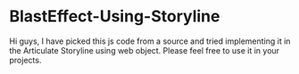 # BlastEffect-Using-Storyline
Hi guys, I have picked this js code from a source and tried implementing it in the Articulate Storyline using web object. Please feel free to use it in your projects.
